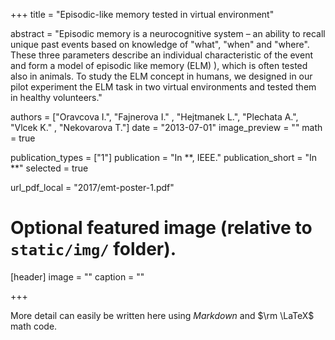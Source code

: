 +++
title = "Episodic-like memory tested in virtual environment"

abstract = "Episodic memory is a neurocognitive system – an ability to recall unique past events based on knowledge of "what", "when" and "where". These three parameters describe an individual characteristic of the event and form a model of episodic like memory (ELM) ), which is often tested also in animals. To study the ELM concept in humans, we designed in our pilot experiment the ELM task in two virtual environments and tested them in healthy volunteers."

authors = ["Oravcova I.", "Fajnerova I." , "Hejtmanek L.", "Plechata A.", "Vlcek K." , "Nekovarova T."]
date = "2013-07-01"
image_preview = ""
math = true

publication_types = ["1"]
publication = "In **, IEEE."
publication_short = "In **"
selected = true

url_pdf_local = "2017/emt-poster-1.pdf"

# Optional featured image (relative to `static/img/` folder).
[header]
image = ""
caption = ""

+++

More detail can easily be written here using *Markdown* and $\rm \LaTeX$ math code.
